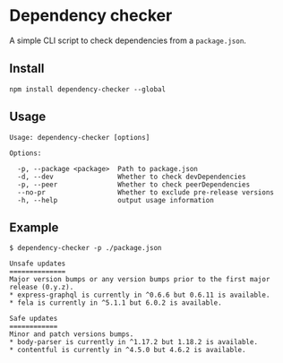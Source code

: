 # Dependency checker

A simple CLI script to check dependencies from a `package.json`.

## Install

```
npm install dependency-checker --global
```

## Usage

```
Usage: dependency-checker [options]

Options:

  -p, --package <package>  Path to package.json
  -d, --dev                Whether to check devDependencies
  -p, --peer               Whether to check peerDependencies
  --no-pr                  Whether to exclude pre-release versions
  -h, --help               output usage information
```

## Example

```
$ dependency-checker -p ./package.json

Unsafe updates
==============
Major version bumps or any version bumps prior to the first major release (0.y.z).
* express-graphql is currently in ^0.6.6 but 0.6.11 is available.
* fela is currently in ^5.1.1 but 6.0.2 is available.

Safe updates
============
Minor and patch versions bumps.
* body-parser is currently in ^1.17.2 but 1.18.2 is available.
* contentful is currently in ^4.5.0 but 4.6.2 is available.
```
